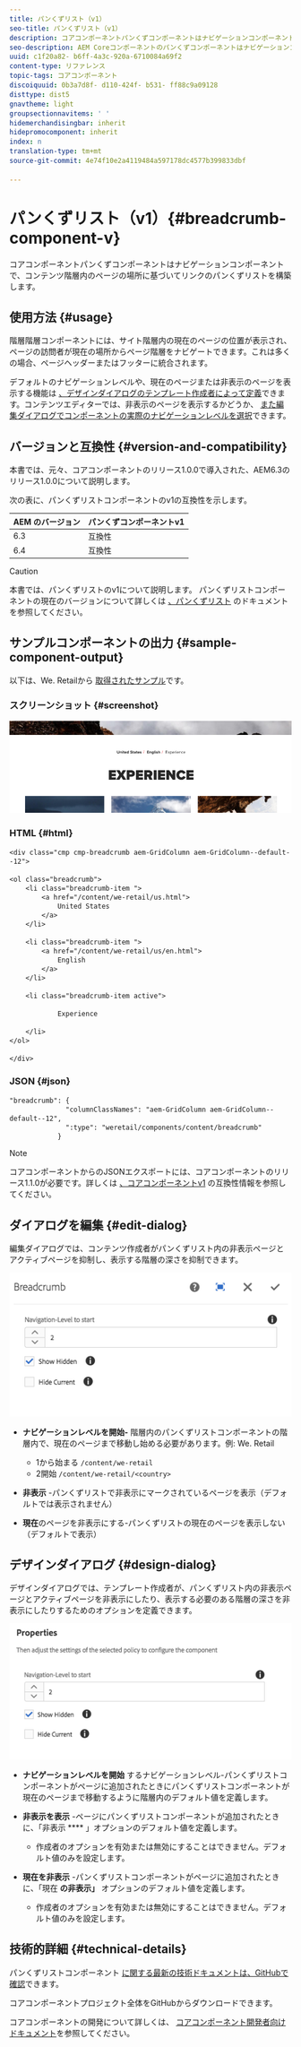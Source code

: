 ```yaml
---
title: パンくずリスト（v1）
seo-title: パンくずリスト（v1）
description: コアコンポーネントパンくずコンポーネントはナビゲーションコンポーネントで、コンテンツ階層内のページの場所に基づいてリンクのパンくずリストを構築します。
seo-description: AEM Coreコンポーネントのパンくずコンポーネントはナビゲーションコンポーネントで、コンテンツ階層内のページの場所に基づいてリンクのパンくずリストを構築します。
uuid: c1f20a82- b6ff-4a3c-920a-6710084a69f2
content-type: リファレンス
topic-tags: コアコンポーネント
discoiquuid: 0b3a7d8f- d110-424f- b531- ff88c9a09128
disttype: dist5
gnavtheme: light
groupsectionnavitems: ' '
hidemerchandisingbar: inherit
hidepromocomponent: inherit
index: n
translation-type: tm+mt
source-git-commit: 4e74f10e2a4119484a597178dc4577b399833dbf

---
```



# パンくずリスト（v1）{#breadcrumb-component-v}

コアコンポーネントパンくずコンポーネントはナビゲーションコンポーネントで、コンテンツ階層内のページの場所に基づいてリンクのパンくずリストを構築します。

## 使用方法 {#usage}

階層階層コンポーネントには、サイト階層内の現在のページの位置が表示され、ページの訪問者が現在の場所からページ階層をナビゲートできます。これは多くの場合、ページヘッダーまたはフッターに統合されます。

デフォルトのナビゲーションレベルや、現在のページまたは非表示のページを表示する機能は [、デザインダイアログのテンプレート作成者によって定義](breadcrumb-v1.md#main-pars_title_1995166862)できます。コンテンツエディターでは、非表示のページを表示するかどうか、 [また編集ダイアログでコンポーネントの実際のナビゲーションレベルを選択](breadcrumb-v1.md#main-pars_title)できます。

## バージョンと互換性 {#version-and-compatibility}

本書では、元々、コアコンポーネントのリリース1.0.0で導入された、AEM6.3のリリース1.0.0について説明します。

次の表に、パンくずリストコンポーネントのv1の互換性を示します。

| AEM のバージョン | パンくずコンポーネントv1 |
|--- |--- |
| 6.3 | 互換性 |
| 6.4 | 互換性 |

>[!CAUTION]
>
>本書では、パンくずリストのv1について説明します。
>パンくずリストコンポーネントの現在のバージョンについて詳しくは [、パンくずリスト](breadcrumb.md) のドキュメントを参照してください。

## サンプルコンポーネントの出力 {#sample-component-output}

以下は、We. Retailから [取得されたサンプル](https://helpx.adobe.com/experience-manager/6-4/sites/developing/using/we-retail.html)です。

### スクリーンショット {#screenshot}

![](assets/chlimage_1-33.png)

### HTML {#html}

```
<div class="cmp cmp-breadcrumb aem-GridColumn aem-GridColumn--default--12">

<ol class="breadcrumb">
    <li class="breadcrumb-item ">
        <a href="/content/we-retail/us.html">
            United States
        </a>
    </li>

    <li class="breadcrumb-item ">
        <a href="/content/we-retail/us/en.html">
            English
        </a>
    </li>

    <li class="breadcrumb-item active">
        
            Experience
        
    </li>
</ol>
 
</div>
```

### JSON {#json}

```
"breadcrumb": {
              "columnClassNames": "aem-GridColumn aem-GridColumn--default--12",
              ":type": "weretail/components/content/breadcrumb"
            }
```

>[!NOTE]
>
>コアコンポーネントからのJSONエクスポートには、コアコンポーネントのリリース1.1.0が必要です。詳しくは [、コアコンポーネントv1](versions.md#main-pars_title_236368006) の互換性情報を参照してください。

## ダイアログを編集 {#edit-dialog}

編集ダイアログでは、コンテンツ作成者がパンくずリスト内の非表示ページとアクティブページを抑制し、表示する階層の深さを抑制できます。

![](assets/chlimage_1-34.png)

* **ナビゲーションレベルを開始-** 階層内のパンくずリストコンポーネントの階層内で、現在のページまで移動し始める必要があります。例: We. Retail

   * 1から始まる `/content/we-retail`
   * 2開始 `/content/we-retail/<country>`

* **非表示** -パンくずリストで非表示にマークされているページを表示（デフォルトでは表示されません）
* **現在**のページを非表示にする-パンくずリストの現在のページを表示しない（デフォルトで表示）

## デザインダイアログ {#design-dialog}

デザインダイアログでは、テンプレート作成者が、パンくずリスト内の非表示ページとアクティブページを非表示にしたり、表示する必要のある階層の深さを非表示にしたりするためのオプションを定義できます。

![](assets/chlimage_1-35.png)

* **ナビゲーションレベルを開始** するナビゲーションレベル-パンくずリストコンポーネントがページに追加されたときにパンくずリストコンポーネントが現在のページまで移動するように階層内のデフォルト値を定義します。
* **非表示を表示** -ページにパンくずリストコンポーネントが追加されたときに、「非表示 **** 」オプションのデフォルト値を定義します。

   * 作成者のオプションを有効または無効にすることはできません。デフォルト値のみを設定します。

* **現在を非表示** -パンくずリストコンポーネントがページに追加されたときに、「現在 **の非表示」** オプションのデフォルト値を定義します。

   * 作成者のオプションを有効または無効にすることはできません。デフォルト値のみを設定します。

## 技術的詳細 {#technical-details}

パンくずリストコンポーネント [に関する最新の技術ドキュメントは、GitHubで確認](https://github.com/adobe/aem-core-wcm-components/tree/master/content/src/content/jcr_root/apps/core/wcm/components/breadcrumb/v1/breadcrumb)できます。

コアコンポーネントプロジェクト全体をGitHubからダウンロードできます。

コアコンポーネントの開発について詳しくは、 [コアコンポーネント開発者向けドキュメント](developing.md)を参照してください。
